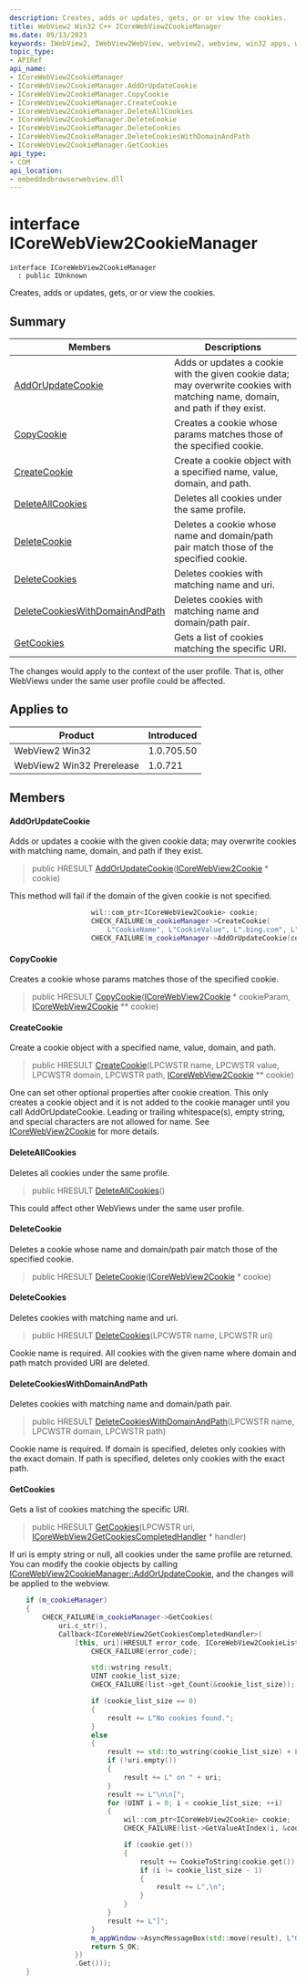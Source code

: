 ```yaml
---
description: Creates, adds or updates, gets, or or view the cookies.
title: WebView2 Win32 C++ ICoreWebView2CookieManager
ms.date: 09/13/2023
keywords: IWebView2, IWebView2WebView, webview2, webview, win32 apps, win32, edge, ICoreWebView2, ICoreWebView2Controller, browser control, edge html, ICoreWebView2CookieManager
topic_type: 
- APIRef
api_name:
- ICoreWebView2CookieManager
- ICoreWebView2CookieManager.AddOrUpdateCookie
- ICoreWebView2CookieManager.CopyCookie
- ICoreWebView2CookieManager.CreateCookie
- ICoreWebView2CookieManager.DeleteAllCookies
- ICoreWebView2CookieManager.DeleteCookie
- ICoreWebView2CookieManager.DeleteCookies
- ICoreWebView2CookieManager.DeleteCookiesWithDomainAndPath
- ICoreWebView2CookieManager.GetCookies
api_type:
- COM
api_location:
- embeddedbrowserwebview.dll
---
```


# interface ICoreWebView2CookieManager

```
interface ICoreWebView2CookieManager
  : public IUnknown
```

Creates, adds or updates, gets, or or view the cookies.

## Summary

 Members                        | Descriptions
--------------------------------|---------------------------------------------
[AddOrUpdateCookie](#addorupdatecookie) | Adds or updates a cookie with the given cookie data; may overwrite cookies with matching name, domain, and path if they exist.
[CopyCookie](#copycookie) | Creates a cookie whose params matches those of the specified cookie.
[CreateCookie](#createcookie) | Create a cookie object with a specified name, value, domain, and path.
[DeleteAllCookies](#deleteallcookies) | Deletes all cookies under the same profile.
[DeleteCookie](#deletecookie) | Deletes a cookie whose name and domain/path pair match those of the specified cookie.
[DeleteCookies](#deletecookies) | Deletes cookies with matching name and uri.
[DeleteCookiesWithDomainAndPath](#deletecookieswithdomainandpath) | Deletes cookies with matching name and domain/path pair.
[GetCookies](#getcookies) | Gets a list of cookies matching the specific URI.

The changes would apply to the context of the user profile. That is, other WebViews under the same user profile could be affected.

## Applies to

Product                         | Introduced
--------------------------------|---------------------------------------------
WebView2 Win32            |    1.0.705.50
WebView2 Win32 Prerelease |    1.0.721

## Members

#### AddOrUpdateCookie

Adds or updates a cookie with the given cookie data; may overwrite cookies with matching name, domain, and path if they exist.

> public HRESULT [AddOrUpdateCookie](#addorupdatecookie)([ICoreWebView2Cookie](icorewebview2cookie.md) * cookie)

This method will fail if the domain of the given cookie is not specified. 
```cpp
                    wil::com_ptr<ICoreWebView2Cookie> cookie;
                    CHECK_FAILURE(m_cookieManager->CreateCookie(
                        L"CookieName", L"CookieValue", L".bing.com", L"/", &cookie));
                    CHECK_FAILURE(m_cookieManager->AddOrUpdateCookie(cookie.get()));
```

#### CopyCookie

Creates a cookie whose params matches those of the specified cookie.

> public HRESULT [CopyCookie](#copycookie)([ICoreWebView2Cookie](icorewebview2cookie.md) * cookieParam, [ICoreWebView2Cookie](icorewebview2cookie.md) ** cookie)

#### CreateCookie

Create a cookie object with a specified name, value, domain, and path.

> public HRESULT [CreateCookie](#createcookie)(LPCWSTR name, LPCWSTR value, LPCWSTR domain, LPCWSTR path, [ICoreWebView2Cookie](icorewebview2cookie.md) ** cookie)

One can set other optional properties after cookie creation. This only creates a cookie object and it is not added to the cookie manager until you call AddOrUpdateCookie. Leading or trailing whitespace(s), empty string, and special characters are not allowed for name. See [ICoreWebView2Cookie](icorewebview2cookie.md) for more details.

#### DeleteAllCookies

Deletes all cookies under the same profile.

> public HRESULT [DeleteAllCookies](#deleteallcookies)()

This could affect other WebViews under the same user profile.

#### DeleteCookie

Deletes a cookie whose name and domain/path pair match those of the specified cookie.

> public HRESULT [DeleteCookie](#deletecookie)([ICoreWebView2Cookie](icorewebview2cookie.md) * cookie)

#### DeleteCookies

Deletes cookies with matching name and uri.

> public HRESULT [DeleteCookies](#deletecookies)(LPCWSTR name, LPCWSTR uri)

Cookie name is required. All cookies with the given name where domain and path match provided URI are deleted.

#### DeleteCookiesWithDomainAndPath

Deletes cookies with matching name and domain/path pair.

> public HRESULT [DeleteCookiesWithDomainAndPath](#deletecookieswithdomainandpath)(LPCWSTR name, LPCWSTR domain, LPCWSTR path)

Cookie name is required. If domain is specified, deletes only cookies with the exact domain. If path is specified, deletes only cookies with the exact path.

#### GetCookies

Gets a list of cookies matching the specific URI.

> public HRESULT [GetCookies](#getcookies)(LPCWSTR uri, [ICoreWebView2GetCookiesCompletedHandler](icorewebview2getcookiescompletedhandler.md) * handler)

If uri is empty string or null, all cookies under the same profile are returned. You can modify the cookie objects by calling [ICoreWebView2CookieManager::AddOrUpdateCookie](#addorupdatecookie), and the changes will be applied to the webview. 
```cpp
    if (m_cookieManager)
    {
        CHECK_FAILURE(m_cookieManager->GetCookies(
            uri.c_str(),
            Callback<ICoreWebView2GetCookiesCompletedHandler>(
                [this, uri](HRESULT error_code, ICoreWebView2CookieList* list) -> HRESULT {
                    CHECK_FAILURE(error_code);

                    std::wstring result;
                    UINT cookie_list_size;
                    CHECK_FAILURE(list->get_Count(&cookie_list_size));

                    if (cookie_list_size == 0)
                    {
                        result += L"No cookies found.";
                    }
                    else
                    {
                        result += std::to_wstring(cookie_list_size) + L" cookie(s) found";
                        if (!uri.empty())
                        {
                            result += L" on " + uri;
                        }
                        result += L"\n\n[";
                        for (UINT i = 0; i < cookie_list_size; ++i)
                        {
                            wil::com_ptr<ICoreWebView2Cookie> cookie;
                            CHECK_FAILURE(list->GetValueAtIndex(i, &cookie));

                            if (cookie.get())
                            {
                                result += CookieToString(cookie.get());
                                if (i != cookie_list_size - 1)
                                {
                                    result += L",\n";
                                }
                            }
                        }
                        result += L"]";
                    }
                    m_appWindow->AsyncMessageBox(std::move(result), L"GetCookies Result");
                    return S_OK;
                })
                .Get()));
    }
```

